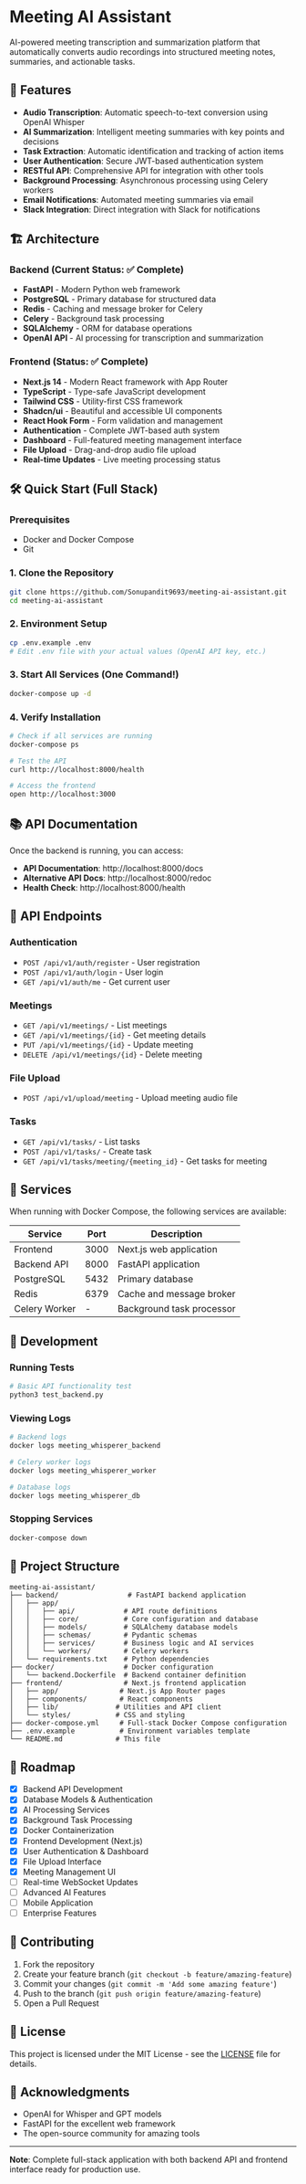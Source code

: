 # Meeting AI Assistant

AI-powered meeting transcription and summarization platform that automatically converts audio recordings into structured meeting notes, summaries, and actionable tasks.

## 🚀 Features

- **Audio Transcription**: Automatic speech-to-text conversion using OpenAI Whisper
- **AI Summarization**: Intelligent meeting summaries with key points and decisions
- **Task Extraction**: Automatic identification and tracking of action items
- **User Authentication**: Secure JWT-based authentication system
- **RESTful API**: Comprehensive API for integration with other tools
- **Background Processing**: Asynchronous processing using Celery workers
- **Email Notifications**: Automated meeting summaries via email
- **Slack Integration**: Direct integration with Slack for notifications

## 🏗️ Architecture

### Backend (Current Status: ✅ Complete)
- **FastAPI** - Modern Python web framework
- **PostgreSQL** - Primary database for structured data
- **Redis** - Caching and message broker for Celery
- **Celery** - Background task processing
- **SQLAlchemy** - ORM for database operations
- **OpenAI API** - AI processing for transcription and summarization

### Frontend (Status: ✅ Complete)
- **Next.js 14** - Modern React framework with App Router
- **TypeScript** - Type-safe JavaScript development
- **Tailwind CSS** - Utility-first CSS framework
- **Shadcn/ui** - Beautiful and accessible UI components
- **React Hook Form** - Form validation and management
- **Authentication** - Complete JWT-based auth system
- **Dashboard** - Full-featured meeting management interface
- **File Upload** - Drag-and-drop audio file upload
- **Real-time Updates** - Live meeting processing status

## 🛠️ Quick Start (Full Stack)

### Prerequisites
- Docker and Docker Compose
- Git

### 1. Clone the Repository
```bash
git clone https://github.com/Sonupandit9693/meeting-ai-assistant.git
cd meeting-ai-assistant
```

### 2. Environment Setup
```bash
cp .env.example .env
# Edit .env file with your actual values (OpenAI API key, etc.)
```

### 3. Start All Services (One Command!)
```bash
docker-compose up -d
```

### 4. Verify Installation
```bash
# Check if all services are running
docker-compose ps

# Test the API
curl http://localhost:8000/health

# Access the frontend
open http://localhost:3000
```

## 📚 API Documentation

Once the backend is running, you can access:
- **API Documentation**: http://localhost:8000/docs
- **Alternative API Docs**: http://localhost:8000/redoc
- **Health Check**: http://localhost:8000/health

## 🔗 API Endpoints

### Authentication
- `POST /api/v1/auth/register` - User registration
- `POST /api/v1/auth/login` - User login
- `GET /api/v1/auth/me` - Get current user

### Meetings
- `GET /api/v1/meetings/` - List meetings
- `GET /api/v1/meetings/{id}` - Get meeting details
- `PUT /api/v1/meetings/{id}` - Update meeting
- `DELETE /api/v1/meetings/{id}` - Delete meeting

### File Upload
- `POST /api/v1/upload/meeting` - Upload meeting audio file

### Tasks
- `GET /api/v1/tasks/` - List tasks
- `POST /api/v1/tasks/` - Create task
- `GET /api/v1/tasks/meeting/{meeting_id}` - Get tasks for meeting

## 🐳 Services

When running with Docker Compose, the following services are available:

| Service | Port | Description |
|---------|------|-------------|
| Frontend | 3000 | Next.js web application |
| Backend API | 8000 | FastAPI application |
| PostgreSQL | 5432 | Primary database |
| Redis | 6379 | Cache and message broker |
| Celery Worker | - | Background task processor |

## 🔧 Development

### Running Tests
```bash
# Basic API functionality test
python3 test_backend.py
```

### Viewing Logs
```bash
# Backend logs
docker logs meeting_whisperer_backend

# Celery worker logs
docker logs meeting_whisperer_worker

# Database logs
docker logs meeting_whisperer_db
```

### Stopping Services
```bash
docker-compose down
```

## 📁 Project Structure

```
meeting-ai-assistant/
├── backend/                 # FastAPI backend application
│   ├── app/
│   │   ├── api/            # API route definitions
│   │   ├── core/           # Core configuration and database
│   │   ├── models/         # SQLAlchemy database models
│   │   ├── schemas/        # Pydantic schemas
│   │   ├── services/       # Business logic and AI services
│   │   └── workers/        # Celery workers
│   └── requirements.txt    # Python dependencies
├── docker/                 # Docker configuration
│   └── backend.Dockerfile  # Backend container definition
├── frontend/               # Next.js frontend application
│   ├── app/               # Next.js App Router pages
│   ├── components/        # React components
│   ├── lib/              # Utilities and API client
│   └── styles/           # CSS and styling
├── docker-compose.yml     # Full-stack Docker Compose configuration
├── .env.example           # Environment variables template
└── README.md             # This file
```

## 🌟 Roadmap

- [x] Backend API Development
- [x] Database Models & Authentication
- [x] AI Processing Services
- [x] Background Task Processing
- [x] Docker Containerization
- [x] Frontend Development (Next.js)
- [x] User Authentication & Dashboard
- [x] File Upload Interface
- [x] Meeting Management UI
- [ ] Real-time WebSocket Updates
- [ ] Advanced AI Features
- [ ] Mobile Application
- [ ] Enterprise Features

## 🤝 Contributing

1. Fork the repository
2. Create your feature branch (`git checkout -b feature/amazing-feature`)
3. Commit your changes (`git commit -m 'Add some amazing feature'`)
4. Push to the branch (`git push origin feature/amazing-feature`)
5. Open a Pull Request

## 📄 License

This project is licensed under the MIT License - see the [LICENSE](LICENSE) file for details.

## 🙏 Acknowledgments

- OpenAI for Whisper and GPT models
- FastAPI for the excellent web framework
- The open-source community for amazing tools

---

**Note**: Complete full-stack application with both backend API and frontend interface ready for production use.


